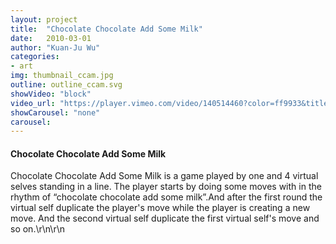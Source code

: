 ```yaml
---
layout: project
title:  "Chocolate Chocolate Add Some Milk"
date:   2010-03-01
author: "Kuan-Ju Wu"
categories:
- art
img: thumbnail_ccam.jpg
outline: outline_ccam.svg
showVideo: "block"
video_url: "https://player.vimeo.com/video/140514460?color=ff9933&title=0&byline=0&portrait=0"
showCarousel: "none"
carousel:
---
```

#### Chocolate Chocolate Add Some Milk ####

Chocolate Chocolate Add Some Milk is a game played by one and 4 virtual selves standing in a line. The player starts by doing some moves with in the rhythm of “chocolate chocolate add some milk”.And after the first round the virtual self duplicate the player's move while the  player is creating a new move. And the second virtual self duplicate the first virtual self's move and so on.\r\n\r\n
